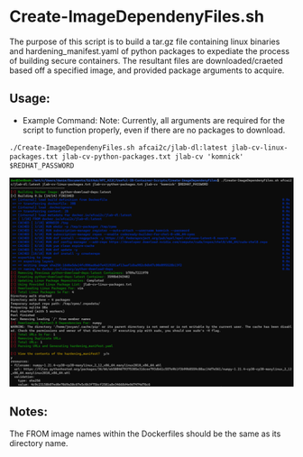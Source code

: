 # Create-ImageDependenyFiles.sh

The purpose of this script is to build a tar.gz file containing linux binaries and hardening_manifest.yaml of python packages to expediate the process of building secure containers. The resultant files are downloaded/craeted based off a specified image, and provided package arguments to acquire.

## Usage:
- Example Command:
Note: Currently, all arguments are required for the script to function properly, even if there are no packages to download.
```
./Create-ImageDependenyFiles.sh afcai2c/jlab-dl:latest jlab-cv-linux-packages.txt jlab-cv-python-packages.txt jlab-cv 'komnick' $REDHAT_PASSWORD
```

![Alt text](https://github.com/AFC-AI2C/Useful-IB-Container-Scripts/blob/main/Create-ImageDependenyFiles/screenshot.png)

## Notes:
The FROM image names within the Dockerfiles should be the same as its directory name.
